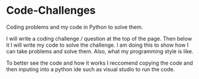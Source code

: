 # Code-Challenges
Coding problems and my code in Python to solve them. 

I will write a coding challenge / question at the top of the page. Then below it I will write my code to solve the challenge. 
I am doing this to show how I can take problems and solve them. Also, what my programming style is like. 

To better see the code and how it works I reccomend copying the code and then inputing into a python ide such as visual studio to run the code. 
